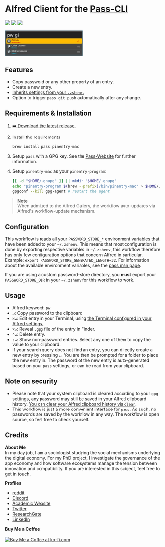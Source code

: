 # Alfred Client for the [Pass-CLI](https://www.passwordstore.org/)
![](https://img.shields.io/github/downloads/chrisgrieser/alfred-pass/total?label=Total%20Downloads&style=plastic) ![](https://img.shields.io/github/v/release/chrisgrieser/alfred-pass?label=Latest%20Release&style=plastic) [![](https://img.shields.io/badge/changelog-click%20here-FFE800?style=plastic)](./Changelog.md)

<img src="./assets/showcase.png" alt="showcase" width="50%">

## Features
- Copy password or any other property of an entry.
- Create a new entry.
- [Inherits settings from your `.zshenv`.](#configuration)
- Option to trigger `pass git push` automatically after any change.

## Requirements & Installation
1. [➡️ Download the latest release.](https://github.com/chrisgrieser/alfred-pass/releases/latest)
2. Install the requirements

    ```bash
    brew install pass pinentry-mac
    ```

3. Setup `pass` with a GPG key. See the [Pass-Website](https://www.passwordstore.org/) for further information.
4. Setup `pinentry-mac` as your `pinentry-program`:

    ```bash
    [[ -d "$HOME/.gnupg" ]] || mkdir "$HOME/.gnupg"
    echo "pinentry-program $(brew --prefix)/bin/pinentry-mac" > $HOME/.gnupg/gpg-agent.conf
    gpgconf --kill gpg-agent # restart the agent
    ```

> __Note__  
> When admitted to the Alfred Gallery, the workflow auto-updates via Alfred's workflow-update mechanism.

## Configuration
This workflow is reads all your `PASSWORD_STORE_*` environment variables that have been added to your `~/.zshenv`. This means that most configuration is done by exporting respective variables in `~/.zshenv`, this workflow therefore has only few configuration options that concern Alfred in particular. Example: `export PASSWORD_STORE_GENERATED_LENGTH=32`. For information about the available environment variables, see the [pass man page](https://git.zx2c4.com/password-store/about/).

If you are using a custom password-store directory, you __must__ export your `PASSWORD_STORE_DIR` in your `~/.zshenv` for this workflow to work. 

## Usage
- Alfred keyword: `pw`
- `↵`: Copy password to the clipboard
- `⌘↵`: Edit entry in your Terminal, using [the Terminal configured in your
  Alfred settings.](https://www.alfredapp.com/help/features/terminal/)
- `⌥↵`: Reveal `.gpg` file of the entry in Finder.
- `⌃↵`: Delete entry.
- `⇧↵`: Show non-password entries. Select any one of them to copy the value to
  your clipboard.
- If your search query does not find an entry, you can directly create a new
  entry by pressing `↵`. You are then be prompted for a folder to place the new entry in. The password of the new entry is auto-generated based on your `pass` settings, or can be read from your clipboard.

## Note on security
- Please note that your system clipboard is cleared according to your `gpg` settings, any password may still be saved in your Alfred clipboard history. [You can clear your Alfred clipboard history via `clear`](https://www.alfredapp.com/help/features/clipboard/).
- This workflow is just a more convenient interface for `pass`. As such, no
  passwords are saved by the workflow in any way. The workflow is open source, so feel free to check yourself.

## Credits
<!-- vale Google.FirstPerson = NO -->
__About Me__  
In my day job, I am a sociologist studying the social mechanisms underlying the digital economy. For my PhD project, I investigate the governance of the app economy and how software ecosystems manage the tension between innovation and compatibility. If you are interested in this subject, feel free to get in touch.

__Profiles__  
- [reddit](https://www.reddit.com/user/pseudometapseudo)
- [Discord](https://discordapp.com/users/462774483044794368/)
- [Academic Website](https://chris-grieser.de/)
- [Twitter](https://twitter.com/pseudo_meta)
- [ResearchGate](https://www.researchgate.net/profile/Christopher-Grieser)
- [LinkedIn](https://www.linkedin.com/in/christopher-grieser-ba693b17a/)

__Buy Me a Coffee__  
<br>
<a href='https://ko-fi.com/Y8Y86SQ91' target='_blank'><img height='36' style='border:0px;height:36px;' src='https://cdn.ko-fi.com/cdn/kofi1.png?v=3' border='0' alt='Buy Me a Coffee at ko-fi.com' /></a>

